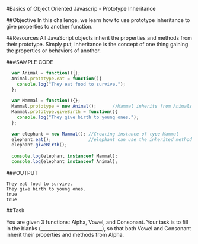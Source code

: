#Basics of Object Oriented Javascrip - Prototype Inheritance  

##Objective 
In this challenge, we learn how to use prototype inheritance to give properties to another function.  

##Resources 
All JavaScript objects inherit the properties and methods from their prototype. Simply put, inheritance is the concept of one thing gaining the properties or behaviors of another.

###SAMPLE CODE

```javascript
  var Animal = function(){};  
  Animal.prototype.eat = function(){  
  	console.log("They eat food to survive.");  
  };  
  
  var Mammal = function(){};  
  Mammal.prototype = new Animal();      //Mammal inherits from Animals  
  Mammal.prototype.giveBirth = function(){  
  	console.log("They give birth to young ones.");    
  };  
  
  var elephant = new Mammal(); //Creating instance of type Mammal  
  elephant.eat();              //elephant can use the inherited method from Animal.  
  elephant.giveBirth();  
  
  console.log(elephant instanceof Mammal);  
  console.log(elephant instanceof Animal);  
```

###OUTPUT

```
They eat food to survive.  
They give birth to young ones.  
true  
true  
```

##Task

You are given 3 functions: Alpha, Vowel, and Consonant. 
Your task is to fill in the blanks (__________________________), so that both Vowel and Consonant inherit their properties and methods from Alpha.

